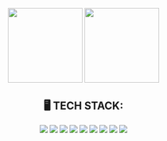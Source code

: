 <p align='center'>
  <a href='#'> <img src="https://github-readme-stats.vercel.app/api?username=Joseph-Caballero&show_icons=true&theme=react&hide=issues,stars&bg_color=00000000" height="150"></a>
  <a href='#'> <img src="https://github-readme-stats.vercel.app/api/top-langs/?username=Joseph-Caballero&theme=react&bg_color=00000000" height="150"></a>
</p>

<h2 align='center'>
🖥 TECH STACK:
</h2>
<div align='center', width='50%'>
  <img src='https://img.shields.io/badge/TypeScript-007ACC?style=for-the-badge&logo=typescript&logoColor=white' />
  <img src='https://img.shields.io/badge/JavaScript-323330?style=for-the-badge&logo=javascript&logoColor=F7DF1E' />
  <img src='https://img.shields.io/badge/React-20232A?style=for-the-badge&logo=react&logoColor=61DAFB' />
  <img src='https://img.shields.io/badge/Node.js-339933?style=for-the-badge&logo=nodedotjs&logoColor=white' />
  <img src='https://img.shields.io/badge/Express.js-000000?style=for-the-badge&logo=express&logoColor=white' />
  <img src='https://img.shields.io/badge/PostgreSQL-316192?style=for-the-badge&logo=postgresql&logoColor=white' />
  <img src='https://img.shields.io/badge/MongoDB-4EA94B?style=for-the-badge&logo=mongodb&logoColor=white' />
  <img src='https://img.shields.io/badge/HTML5-E34F26?style=for-the-badge&logo=html5&logoColor=white' />
  <img src='https://img.shields.io/badge/CSS3-1572B6?style=for-the-badge&logo=css3&logoColor=white' />
</div>
